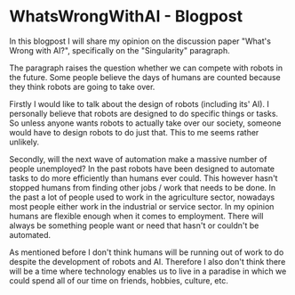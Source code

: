 # WhatsWrongWithAI - Blogpost

In this blogpost I will share my opinion on the discussion paper "What's Wrong with AI?", specifically on the "Singularity" paragraph.

The paragraph raises the question whether we can compete with robots in the future. Some people believe the days of humans are counted because they think robots are going to take over. 

Firstly I would like to talk about the design of robots (including its' AI). I personally believe that robots are designed to do specific things or tasks. So unless anyone wants robots to actually take over our society, someone would have to design robots to do just that. This to me seems rather unlikely.

Secondly, will the next wave of automation make a massive number of people unemployed? In the past robots have been designed to automate tasks to do more efficiently than humans ever could. This however hasn't stopped humans from finding other jobs / work that needs to be done. In the past a lot of people used to work in the agriculture sector, nowadays most people either work in the industrial or service sector. In my opinion humans are flexible enough when it comes to employment. There will always be something people want or need that hasn't or couldn't be automated.

As mentioned before I don't think humans will be running out of work to do despite the development of robots and AI. Therefore I also don't think there will be a time where technology enables us to live in a paradise in which we could spend all of our time on friends, hobbies, culture, etc. 
